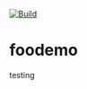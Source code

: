 [![Build](https://github.com/thieu1995/foodemo/actions/workflows/main.yaml/badge.svg)](https://github.com/thieu1995/foodemo/actions/workflows/main.yaml)

# foodemo
testing
